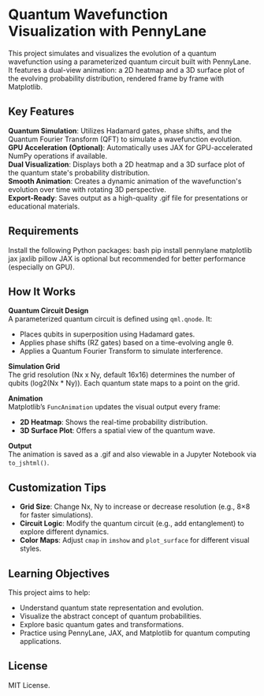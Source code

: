 # Quantum Wavefunction Visualization with PennyLane  
This project simulates and visualizes the evolution of a quantum wavefunction using a parameterized quantum circuit built with PennyLane. It features a dual-view animation: a 2D heatmap and a 3D surface plot of the evolving probability distribution, rendered frame by frame with Matplotlib.

## Key Features  
**Quantum Simulation**: Utilizes Hadamard gates, phase shifts, and the Quantum Fourier Transform (QFT) to simulate a wavefunction evolution.  
**GPU Acceleration (Optional)**: Automatically uses JAX for GPU-accelerated NumPy operations if available.  
**Dual Visualization**: Displays both a 2D heatmap and a 3D surface plot of the quantum state's probability distribution.  
**Smooth Animation**: Creates a dynamic animation of the wavefunction's evolution over time with rotating 3D perspective.  
**Export-Ready**: Saves output as a high-quality .gif file for presentations or educational materials.

## Requirements  
Install the following Python packages:
bash
pip install pennylane matplotlib jax jaxlib pillow
JAX is optional but recommended for better performance (especially on GPU).

## How It Works  
**Quantum Circuit Design**  
A parameterized quantum circuit is defined using `qml.qnode`. It:
- Places qubits in superposition using Hadamard gates.  
- Applies phase shifts (RZ gates) based on a time-evolving angle θ.  
- Applies a Quantum Fourier Transform to simulate interference.

**Simulation Grid**  
The grid resolution (Nx x Ny, default 16x16) determines the number of qubits (log2(Nx * Ny)). Each quantum state maps to a point on the grid.

**Animation**  
Matplotlib’s `FuncAnimation` updates the visual output every frame:
- **2D Heatmap**: Shows the real-time probability distribution.  
- **3D Surface Plot**: Offers a spatial view of the quantum wave.

**Output**  
The animation is saved as a .gif and also viewable in a Jupyter Notebook via `to_jshtml()`.

## Customization Tips  
- **Grid Size**: Change Nx, Ny to increase or decrease resolution (e.g., 8×8 for faster simulations).  
- **Circuit Logic**: Modify the quantum circuit (e.g., add entanglement) to explore different dynamics.  
- **Color Maps**: Adjust `cmap` in `imshow` and `plot_surface` for different visual styles.

##  Learning Objectives  
This project aims to help:
- Understand quantum state representation and evolution.  
- Visualize the abstract concept of quantum probabilities.  
- Explore basic quantum gates and transformations.  
- Practice using PennyLane, JAX, and Matplotlib for quantum computing applications.

## License  
MIT License.



